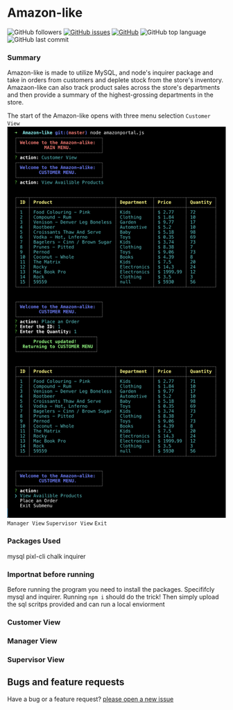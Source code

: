 # Amazon-like
![GitHub followers](https://img.shields.io/github/followers/cl33per?style=social)
[![GitHub issues](https://img.shields.io/github/issues/cl33per/Amazon-like)](https://github.com/cl33per/Amazon-like/issues)
[![GitHub](https://img.shields.io/github/license/cl33per/Amazon-like)](https://img.shields.io/github/license/cl33per/Amazon-like)
![GitHub top language](https://img.shields.io/github/languages/top/cl33per/Amazon-like)
![GitHub last commit](https://img.shields.io/github/last-commit/cl33per/Amazon-like)

### Summary

Amazon-like is made to utilize MySQL, and node's inquirer package and take in orders from customers and deplete stock from the store's inventory. Amazaon-like can also track product sales across the store's departments and then provide a summary of the highest-grossing departments in the store.

The start of the Amazon-like opens with three menu selection 
`Customer View`
![Customer View](demo/CustomerView.png)
`Manager View`
`Supervisor View`
`Exit`


### Packages Used 
mysql
pixl-cli
chalk
inquirer

### Importnat before running

Before running the program you need to install the packages. Specififcly mysql and inquirer. 
Running `npm i` should do the trick!
Then simply upload the sql scritps provided and can run a local enviorment

### Customer View



### Manager View



### Supervisor View



## Bugs and feature requests
Have a bug or a feature request? [please open a new issue](https://github.com/cl33per/Amazon-like/issues/new)
  